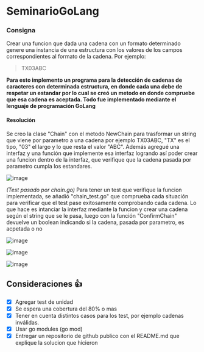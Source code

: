 # SeminarioGoLang

### Consigna

Crear una funcion que dada una cadena con un formato determinado genere una instancia de una estructura con los valores de los campos correspondientes al formato de la cadena. Por ejemplo:

>TX03ABC

**Para esto implemento un programa para la detección de cadenas de caracteres con determinada estructura, en donde cada una debe de respetar un estandar por lo cual se creó un metodo en donde compruebe que esa cadena es aceptada. Todo fue implementado mediante el lenguaje de programación GoLang**

#### Resolución 
Se creo la clase "Chain" con el metodo NewChain para trasformar un string que viene por parametro a una cadena por ejemplo TX03ABC, "TX" es el tipo, "03" el largo y lo que resta el valor "ABC". Además agregué una interfaz y una función que implemente esa interfaz logrando así poder crear una funcion dentro de la interfaz, que verifique que la cadena pasada por parametro cumpla los estandares.

![image](https://user-images.githubusercontent.com/39970358/133549827-6eb8642a-9fd5-4165-ba58-b4fff63c045d.png)

*(Test pasado por chain.go)*
Para tener un test que verifique la funcion implementada, se añadió "chain_test.go" que comprueba cada situación para verificar que el test pase exitosamente comprobando cada cadena. Lo que hace es intanciar la interfaz mediante la funcion y crear una cadena según el string que se le pasa, luego con la función "ConfirmChain" devuelve un boolean indicando si la cadena, pasada por parametro, es acpetada o no

![image](https://user-images.githubusercontent.com/39970358/133549779-a08a0150-87ec-4beb-b7d7-89d09f212dd6.png)


![image](https://user-images.githubusercontent.com/39970358/133551987-94da43ec-b383-427b-b8a7-8ef1542bf665.png)


![image](https://user-images.githubusercontent.com/39970358/133551602-9dd4358b-8ade-404b-ac83-12a28499d66b.png)


## Consideraciones 👍
- [x] Agregar test de unidad
- [x] Se espera una cobertura del 80% o mas
- [x] Tener en cuenta distintos casos para los test, por ejemplo cadenas inválidas.
- [x] Usar go modules (go mod)
- [x] Entregar un repositorio de github publico con el README.md que explique la solucion que hicieron
